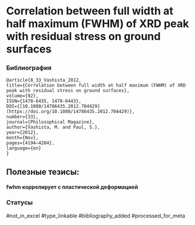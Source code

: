 # Correlation between full width at half maximum (FWHM) of XRD peak with residual stress on ground surfaces

### Библиография
```
@article{8_33_Vashista_2012,
title={Correlation between full width at half maximum (FWHM) of XRD peak with residual stress on ground surfaces},
volume={92},
ISSN={1478-6435, 1478-6443},
DOI={[10.1080/14786435.2012.704429](https://doi.org/10.1080/14786435.2012.704429)},
number={33},
journal={Philosophical Magazine},
author={Vashista, M. and Paul, S.},
year={2012},
month={Nov},
pages={4194–4204},
language={en}
}
```

## Полезные тезисы:

#### fwhm коррелирует с пластической деформацией

### Статусы
#not_in_excel 
#type_linkable 
#bibliography_added
#processed_for_meta
